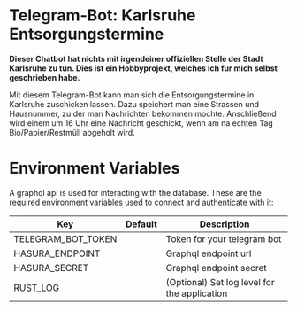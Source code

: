 # Telegram-Bot: Karlsruhe Entsorgungstermine

**Dieser Chatbot hat nichts mit irgendeiner offiziellen Stelle der Stadt Karlsruhe zu tun. Dies ist ein Hobbyprojekt,
welches ich fur mich selbst geschrieben habe.**

Mit diesem Telegram-Bot kann man sich die Entsorgungstermine in Karlsruhe zuschicken lassen. Dazu speichert man eine
Strassen und Hausnummer, zu der man Nachrichten bekommen mochte. Anschließend wird einem um 16 Uhr eine Nachricht
geschickt, wenn am na echten Tag Bio/Papier/Restmüll abgeholt wird.

# Environment Variables

A graphql api is used for interacting with the database. These are the required environment variables used to connect
and authenticate with it:

| Key                | Default | Description                                  |
| ------------------ | :-----: | -------------------------------------------- |
| TELEGRAM_BOT_TOKEN |         | Token for your telegram bot                  |
| HASURA_ENDPOINT    |         | Graphql endpoint url                         |
| HASURA_SECRET      |         | Graphql endpoint secret                      |
| RUST_LOG           |         | (Optional) Set log level for the application |
